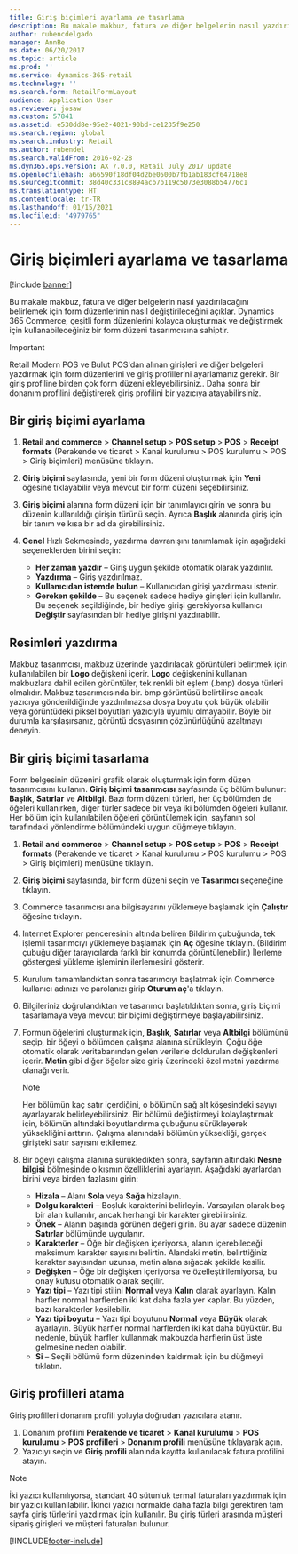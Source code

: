 ```yaml
---
title: Giriş biçimleri ayarlama ve tasarlama
description: Bu makale makbuz, fatura ve diğer belgelerin nasıl yazdırılacağını belirlemek için form düzenlerinin nasıl değiştirileceğini açıklar. Dynamics 365 Commerce, çeşitli form düzenlerini kolayca oluşturmak ve değiştirmek için kullanabileceğiniz bir form düzeni tasarımcısına sahiptir.
author: rubencdelgado
manager: AnnBe
ms.date: 06/20/2017
ms.topic: article
ms.prod: ''
ms.service: dynamics-365-retail
ms.technology: ''
ms.search.form: RetailFormLayout
audience: Application User
ms.reviewer: josaw
ms.custom: 57841
ms.assetid: e530dd8e-95e2-4021-90bd-ce1235f9e250
ms.search.region: global
ms.search.industry: Retail
ms.author: rubendel
ms.search.validFrom: 2016-02-28
ms.dyn365.ops.version: AX 7.0.0, Retail July 2017 update
ms.openlocfilehash: a66590f18df04d2be0500b7fb1ab183cf64718e8
ms.sourcegitcommit: 38d40c331c8894acb7b119c5073e3088b54776c1
ms.translationtype: HT
ms.contentlocale: tr-TR
ms.lasthandoff: 01/15/2021
ms.locfileid: "4979765"
---
```

# <a name="set-up-and-design-receipt-formats"></a>Giriş biçimleri ayarlama ve tasarlama

[!include [banner](includes/banner.md)]

Bu makale makbuz, fatura ve diğer belgelerin nasıl yazdırılacağını belirlemek için form düzenlerinin nasıl değiştirileceğini açıklar. Dynamics 365 Commerce, çeşitli form düzenlerini kolayca oluşturmak ve değiştirmek için kullanabileceğiniz bir form düzeni tasarımcısına sahiptir.

> [!IMPORTANT]
> Retail Modern POS ve Bulut POS'dan alınan girişleri ve diğer belgeleri yazdırmak için form düzenlerini ve giriş profillerini ayarlamanız gerekir. Bir giriş profiline birden çok form düzeni ekleyebilirsiniz.. Daha sonra bir donanım profilini değiştirerek giriş profilini bir yazıcıya atayabilirsiniz.

## <a name="set-up-a-receipt-format"></a>Bir giriş biçimi ayarlama

1. **Retail and commerce** &gt; **Channel setup** &gt; **POS setup** &gt; **POS** &gt; **Receipt formats** (Perakende ve ticaret > Kanal kurulumu > POS kurulumu > POS > Giriş biçimleri) menüsüne tıklayın.
2. **Giriş biçimi** sayfasında, yeni bir form düzeni oluşturmak için **Yeni** öğesine tıklayabilir veya mevcut bir form düzeni seçebilirsiniz.
3. **Giriş biçimi** alanına form düzeni için bir tanımlayıcı girin ve sonra bu düzenin kullanıldığı girişin türünü seçin. Ayrıca **Başlık** alanında giriş için bir tanım ve kısa bir ad da girebilirsiniz.
4. **Genel** Hızlı Sekmesinde, yazdırma davranışını tanımlamak için aşağıdaki seçeneklerden birini seçin:

    - **Her zaman yazdır** – Giriş uygun şekilde otomatik olarak yazdırılır.
    - **Yazdırma** – Giriş yazdırılmaz.
    - **Kullanıcıdan istemde bulun** – Kullanıcıdan girişi yazdırması istenir.
    - **Gereken şekilde** – Bu seçenek sadece hediye girişleri için kullanılır. Bu seçenek seçildiğinde, bir hediye girişi gerekiyorsa kullanıcı **Değiştir** sayfasından bir hediye girişini yazdırabilir.

## <a name="print-images"></a>Resimleri yazdırma

Makbuz tasarımcısı, makbuz üzerinde yazdırılacak görüntüleri belirtmek için kullanılabilen bir **Logo** değişkeni içerir. **Logo** değişkenini kullanan makbuzlara dahil edilen görüntüler, tek renkli bit eşlem (.bmp) dosya türleri olmalıdır. Makbuz tasarımcısında bir. bmp görüntüsü belirtilirse ancak yazıcıya gönderildiğinde yazdırılmazsa dosya boyutu çok büyük olabilir veya görüntüdeki piksel boyutları yazıcıyla uyumlu olmayabilir. Böyle bir durumla karşılaşırsanız, görüntü dosyasının çözünürlüğünü azaltmayı deneyin.   

## <a name="design-a-receipt-format"></a>Bir giriş biçimi tasarlama

Form belgesinin düzenini grafik olarak oluşturmak için form düzen tasarımcısını kullanın. **Giriş biçimi tasarımcısı** sayfasında üç bölüm bulunur: **Başlık**, **Satırlar** ve **Altbilgi**. Bazı form düzeni türleri, her üç bölümden de öğeleri kullanırken, diğer türler sadece bir veya iki bölümden öğeleri kullanır. Her bölüm için kullanılabilen öğeleri görüntülemek için, sayfanın sol tarafındaki yönlendirme bölümündeki uygun düğmeye tıklayın.

1. **Retail and commerce** &gt; **Channel setup** &gt; **POS setup** &gt; **POS** &gt; **Receipt formats** (Perakende ve ticaret > Kanal kurulumu > POS kurulumu > POS > Giriş biçimleri) menüsüne tıklayın.
2. **Giriş biçimi** sayfasında, bir form düzeni seçin ve **Tasarımcı** seçeneğine tıklayın.
3. Commerce tasarımcısı ana bilgisayarını yüklemeye başlamak için **Çalıştır** öğesine tıklayın.
4. Internet Explorer penceresinin altında beliren Bildirim çubuğunda, tek işlemli tasarımcıyı yüklemeye başlamak için **Aç** öğesine tıklayın. (Bildirim çubuğu diğer tarayıcılarda farklı bir konumda görüntülenebilir.) İlerleme göstergesi yükleme işleminin ilerlemesini gösterir.
5. Kurulum tamamlandıktan sonra tasarımcıyı başlatmak için Commerce kullanıcı adınızı ve parolanızı girip **Oturum aç**'a tıklayın.
6. Bilgileriniz doğrulandıktan ve tasarımcı başlatıldıktan sonra, giriş biçimi tasarlamaya veya mevcut bir biçimi değiştirmeye başlayabilirsiniz.
7. Formun öğelerini oluşturmak için, **Başlık**, **Satırlar** veya **Altbilgi** bölümünü seçip, bir öğeyi o bölümden çalışma alanına sürükleyin. Çoğu öğe otomatik olarak veritabanından gelen verilerle doldurulan değişkenleri içerir. **Metin** gibi diğer öğeler size giriş üzerindeki özel metni yazdırma olanağı verir.

    > [!NOTE]
    > Her bölümün kaç satır içerdiğini, o bölümün sağ alt köşesindeki sayıyı ayarlayarak belirleyebilirsiniz. Bir bölümü değiştirmeyi kolaylaştırmak için, bölümün altındaki boyutlandırma çubuğunu sürükleyerek yüksekliğini arttırın. Çalışma alanındaki bölümün yüksekliği, gerçek girişteki satır sayısını etkilemez.

8. Bir öğeyi çalışma alanına sürükledikten sonra, sayfanın altındaki **Nesne bilgisi** bölmesinde o kısmın özelliklerini ayarlayın. Aşağıdaki ayarlardan birini veya birden fazlasını girin:

    - **Hizala** – Alanı **Sola** veya **Sağa** hizalayın.
    - **Dolgu karakteri** – Boşluk karakterini belirleyin. Varsayılan olarak boş bir alan kullanılır, ancak herhangi bir karakter girebilirsiniz.
    - **Önek** – Alanın başında görünen değeri girin. Bu ayar sadece düzenin **Satırlar** bölümünde uygulanır.
    - **Karakterler** – Öğe bir değişken içeriyorsa, alanın içerebileceği maksimum karakter sayısını belirtin. Alandaki metin, belirttiğiniz karakter sayısından uzunsa, metin alana sığacak şekilde kesilir.
    - **Değişken** – Öğe bir değişken içeriyorsa ve özelleştirilemiyorsa, bu onay kutusu otomatik olarak seçilir.
    - **Yazı tipi** – Yazı tipi stilini **Normal** veya **Kalın** olarak ayarlayın. Kalın harfler normal harflerden iki kat daha fazla yer kaplar. Bu yüzden, bazı karakterler kesilebilir.
    - **Yazı tipi boyutu** – Yazı tipi boyutunu **Normal** veya **Büyük** olarak ayarlayın. Büyük harfler normal harflerden iki kat daha büyüktür. Bu nedenle, büyük harfler kullanmak makbuzda harflerin üst üste gelmesine neden olabilir.
    - **Si** – Seçili bölümü form düzeninden kaldırmak için bu düğmeyi tıklatın.

## <a name="assign-receipt-profiles"></a>Giriş profilleri atama

Giriş profilleri donanım profili yoluyla doğrudan yazıcılara atanır.

1. Donanım profilini **Perakende ve ticaret** &gt; **Kanal kurulumu** &gt; **POS kurulumu** &gt; **POS profilleri** &gt; **Donanım profili** menüsüne tıklayarak açın.
2. Yazıcıyı seçin ve **Giriş profili** alanında kayıtta kullanılacak fatura profilini atayın.

> [!NOTE]
> İki yazıcı kullanılıyorsa, standart 40 sütunluk termal faturaları yazdırmak için bir yazıcı kullanılabilir. İkinci yazıcı normalde daha fazla bilgi gerektiren tam sayfa giriş türlerini yazdırmak için kullanılır. Bu giriş türleri arasında müşteri sipariş girişleri ve müşteri faturaları bulunur.


[!INCLUDE[footer-include](../includes/footer-banner.md)]